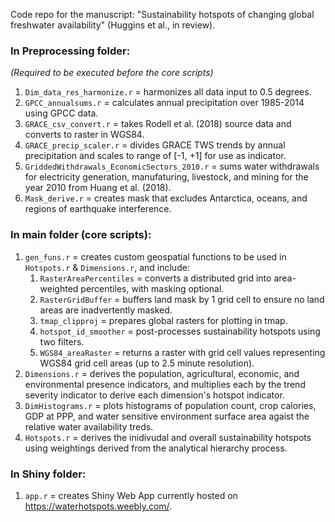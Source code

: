 Code repo for the manuscript: "Sustainability hotspots of changing global freshwater availability" (Huggins et al., in review).

### In Preprocessing folder:
*(Required to be executed before the core scripts)* <br>
1. `Dim_data_res_harmonize.r` = harmonizes all data input to 0.5 degrees. <br> 
2. `GPCC_annualsums.r` = calculates annual precipitation over 1985-2014 using GPCC data. <br>
3. `GRACE_csv_convert.r` = takes Rodell et al. (2018) source data and converts to raster in WGS84. <br>
4. `GRACE_precip_scaler.r` = divides GRACE TWS trends by annual precipitation and scales to range of [-1, +1] for use as indicator. <br>
5. `GriddedWithdrawals_EconomicSectors_2010.r` = sums water withdrawals for electricity generation, manufaturing, livestock, and mining for the year 2010 from Huang et al. (2018). <br>
6. `Mask_derive.r` = creates mask that excludes Antarctica, oceans, and regions of earthquake interference. <br>
### In main folder (core scripts):
1. `gen_funs.r` = creates custom geospatial functions to be used in `Hotspots.r` & `Dimensions.r`, and include: <br>
    1. `RasterAreaPercentiles` = converts a distributed grid into area-weighted percentiles, with masking optional. 
    2. `RasterGridBuffer` = buffers land mask by 1 grid cell to ensure no land areas are inadvertently masked. 
    3. `tmap_clipproj` = prepares global rasters for plotting in tmap. 
    4. `hotspot_id_smoother` = post-processes sustainability hotspots using two filters. 
    5. `WGS84_areaRaster` = returns a raster with grid cell values representing WGS84 grid cell areas (up to 2.5 minute resolution). 
2. `Dimensions.r` = derives the population, agricultural, economic, and environmental presence indicators, and multiplies each by the trend severity indicator to derive each dimension's hotspot indicator. <br>
3. `DimHistograms.r` = plots histograms of population count, crop calories, GDP at PPP, and water sensitive environment surface area agaist the relative water availability treds. <br>
4. `Hotspots.r` = derives the inidivudal and overall sustainability hotspots using weightings derived from the analytical hierarchy process. <br>

### In Shiny folder:
1. `app.r` = creates Shiny Web App currently hosted on https://waterhotspots.weebly.com/. <br>
